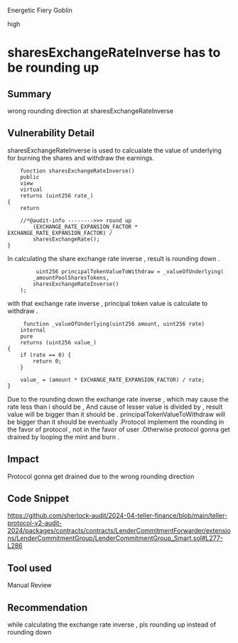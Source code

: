 Energetic Fiery Goblin

high

# sharesExchangeRateInverse has to be rounding up

## Summary
wrong rounding direction at sharesExchangeRateInverse
## Vulnerability Detail
sharesExchangeRateInverse is used to calcualate the value of underlying for burning the shares and withdraw the earnings.


        function sharesExchangeRateInverse()
        public
        view
        virtual
        returns (uint256 rate_)
    {
        return
        
        //*@audit-info -------->>> round up 
            (EXCHANGE_RATE_EXPANSION_FACTOR * EXCHANGE_RATE_EXPANSION_FACTOR) /
            sharesExchangeRate();
    }


In calculating the share exchange rate inverse , result is rounding down .

             uint256 principalTokenValueToWithdraw = _valueOfUnderlying(
            _amountPoolSharesTokens,
            sharesExchangeRateInverse()
        );

with that exchange rate inverse , principal token value is calculate to withdraw .

         function _valueOfUnderlying(uint256 amount, uint256 rate)
        internal
        pure
        returns (uint256 value_)
    {
        if (rate == 0) {
            return 0;
        }

        value_ = (amount * EXCHANGE_RATE_EXPANSION_FACTOR) / rate;
    }

Due to the rounding down the exchange rate inverse , which may cause the rate less than i should be , And cause of lesser value is divided by , result value will be bigger than it should be . principalTokenValueToWithdraw will be bigger than it should be eventually .Protocol implement the rounding in the favor of protocol , not in the favor of user .Otherwise protocol gonna get drained by looping the mint and burn .
## Impact
Protocol gonna get drained due to the wrong rounding direction
## Code Snippet
https://github.com/sherlock-audit/2024-04-teller-finance/blob/main/teller-protocol-v2-audit-2024/packages/contracts/contracts/LenderCommitmentForwarder/extensions/LenderCommitmentGroup/LenderCommitmentGroup_Smart.sol#L277-L286
## Tool used

Manual Review

## Recommendation
while calculating the exchange rate inverse , pls rounding up instead of rounding down
